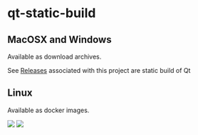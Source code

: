 # qt-static-build

## MacOSX and Windows

Available as download archives.

See [Releases](../../releases) associated with this project are static build of Qt

## Linux

Available as docker images.

[![](https://images.microbadger.com/badges/version/commontk/qt-static:4.8.6-centos-5.5.svg)](https://microbadger.com/images/commontk/qt-static:4.8.6-centos-5.5 "Get your own version badge on microbadger.com")
[![](https://images.microbadger.com/badges/image/commontk/qt-static:4.8.6-centos-5.5.svg)](https://microbadger.com/images/commontk/qt-static:4.8.6-centos-5.5 "Get your own image badge on microbadger.com")

